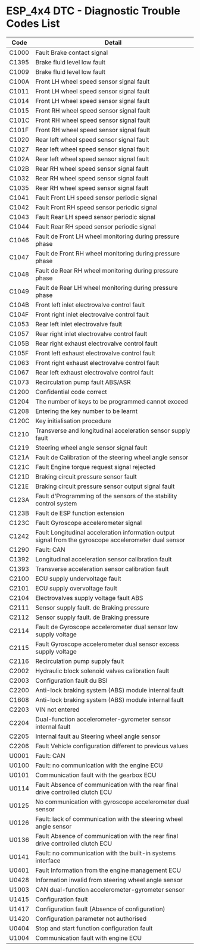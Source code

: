 # ESP_4x4 DTC - Diagnostic Trouble Codes List

| Code | Detail |
| - | - |
| C1000 | Fault Brake contact signal |
| C1395 | Brake fluid level low fault |
| C1009 | Brake fluid level low fault |
| C100A | Front LH wheel speed sensor signal fault |
| C1011 | Front LH wheel speed sensor signal fault |
| C1014 | Front LH wheel speed sensor signal fault |
| C1015 | Front RH wheel speed sensor signal fault |
| C101C | Front RH wheel speed sensor signal fault |
| C101F | Front RH wheel speed sensor signal fault |
| C1020 | Rear left wheel speed sensor signal fault |
| C1027 | Rear left wheel speed sensor signal fault |
| C102A | Rear left wheel speed sensor signal fault |
| C102B | Rear RH wheel speed sensor signal fault |
| C1032 | Rear RH wheel speed sensor signal fault |
| C1035 | Rear RH wheel speed sensor signal fault |
| C1041 | Fault Front LH speed sensor periodic signal |
| C1042 | Fault Front RH speed sensor periodic signal |
| C1043 | Fault Rear LH speed sensor periodic signal |
| C1044 | Fault Rear RH speed sensor periodic signal |
| C1046 | Fault de Front LH wheel monitoring during pressure phase |
| C1047 | Fault de Front RH wheel monitoring during pressure phase |
| C1048 | Fault de Rear RH wheel monitoring during pressure phase |
| C1049 | Fault de Rear LH wheel monitoring during pressure phase |
| C104B | Front left inlet electrovalve control fault |
| C104F | Front right inlet electrovalve control fault |
| C1053 | Rear left inlet electrovalve fault |
| C1057 | Rear right inlet electrovalve control fault |
| C105B | Rear right exhaust electrovalve control fault |
| C105F | Front left exhaust electrovalve control fault |
| C1063 | Front right exhaust electrovalve control fault |
| C1067 | Rear left exhaust electrovalve control fault |
| C1073 | Recirculation pump fault ABS/ASR |
| C1200 | Confidential code correct |
| C1204 | The number of keys to be programmed cannot exceed |
| C1208 | Entering the key number to be learnt |
| C120C | Key initialisation procedure |
| C1210 | Transverse and longitudinal acceleration sensor supply fault |
| C1219 | Steering wheel angle sensor signal fault |
| C121A | Fault de Calibration of the steering wheel angle sensor |
| C121C | Fault Engine torque request signal rejected |
| C121D | Braking circuit pressure sensor fault |
| C121E | Braking circuit pressure sensor output signal fault |
| C123A | Fault d'Programming of the sensors of the stability control system |
| C123B | Fault de ESP function extension |
| C123C | Fault Gyroscope accelerometer signal |
| C1242 | Fault Longitudinal acceleration information output signal from the gyroscope accelerometer dual sensor |
| C1290 | Fault: CAN |
| C1392 | Longitudinal acceleration sensor calibration fault |
| C1393 | Transverse acceleration sensor calibration fault |
| C2100 | ECU supply undervoltage fault |
| C2101 | ECU supply overvoltage fault |
| C2104 | Electrovalves supply voltage fault ABS |
| C2111 | Sensor supply fault. de Braking pressure |
| C2112 | Sensor supply fault. de Braking pressure |
| C2114 | Fault de Gyroscope accelerometer dual sensor low supply voltage |
| C2115 | Fault Gyroscope accelerometer dual sensor excess supply voltage |
| C2116 | Recirculation pump supply fault |
| C2002 | Hydraulic block solenoid valves calibration fault |
| C2003 | Configuration fault du BSI |
| C2200 | Anti-lock braking system (ABS) module internal fault |
| C1608 | Anti-lock braking system (ABS) module internal fault |
| C2203 | VIN not entered |
| C2204 | Dual-function accelerometer-gyrometer sensor internal fault |
| C2205 | Internal fault au Steering wheel angle sensor |
| C2206 | Fault Vehicle configuration different to previous values |
| U0001 | Fault: CAN |
| U0100 | Fault: no communication with the engine ECU |
| U0101 | Communication fault with the gearbox ECU |
| U0114 | Fault Absence of communication with the rear final drive controlled clutch ECU |
| U0125 | No communication with gyroscope accelerometer dual sensor |
| U0126 | Fault: lack of communication with the steering wheel angle sensor |
| U0136 | Fault Absence of communication with the rear final drive controlled clutch ECU |
| U0141 | Fault: no communication with the built-in systems interface |
| U0401 | Fault Information from the engine management ECU |
| U0428 | Information invalid from steering wheel angle sensor |
| U1003 | CAN dual-function accelerometer-gyrometer sensor |
| U1415 | Configuration fault |
| U1417 | Configuration fault (Absence of configuration) |
| U1420 | Configuration parameter not authorised |
| U0404 | Stop and start function configuration fault |
| U1004 | Communication fault with engine ECU |
